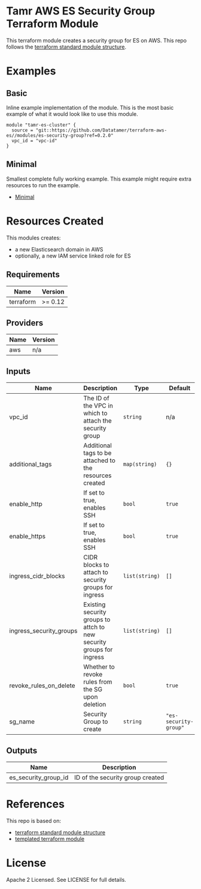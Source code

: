 # Tamr AWS ES Security Group Terraform Module
This terraform module creates a security group for ES on AWS.
This repo follows the [terraform standard module structure](https://www.terraform.io/docs/modules/index.html#standard-module-structure).

# Examples
## Basic
Inline example implementation of the module.  This is the most basic example of what it would look like to use this module.
```
module "tamr-es-cluster" {
  source = "git::https://github.com/Datatamer/terraform-aws-es//modules/es-security-group?ref=0.2.0"
  vpc_id = "vpc-id"
}
```
## Minimal
Smallest complete fully working example. This example might require extra resources to run the example.
- [Minimal](https://github.com/Datatamer/terraform-aws-es/tree/master/examples/minimal)

# Resources Created
This modules creates:
* a new Elasticsearch domain in AWS
* optionally, a new IAM service linked role for ES

<!-- BEGINNING OF PRE-COMMIT-TERRAFORM DOCS HOOK -->
## Requirements

| Name | Version |
|------|---------|
| terraform | >= 0.12 |

## Providers

| Name | Version |
|------|---------|
| aws | n/a |

## Inputs

| Name | Description | Type | Default | Required |
|------|-------------|------|---------|:--------:|
| vpc\_id | The ID of the VPC in which to attach the security group | `string` | n/a | yes |
| additional\_tags | Additional tags to be attached to the resources created | `map(string)` | `{}` | no |
| enable\_http | If set to true, enables SSH | `bool` | `true` | no |
| enable\_https | If set to true, enables SSH | `bool` | `true` | no |
| ingress\_cidr\_blocks | CIDR blocks to attach to security groups for ingress | `list(string)` | `[]` | no |
| ingress\_security\_groups | Existing security groups to attch to new security groups for ingress | `list(string)` | `[]` | no |
| revoke\_rules\_on\_delete | Whether to revoke rules from the SG upon deletion | `bool` | `true` | no |
| sg\_name | Security Group to create | `string` | `"es-security-group"` | no |

## Outputs

| Name | Description |
|------|-------------|
| es\_security\_group\_id | ID of the security group created |

<!-- END OF PRE-COMMIT-TERRAFORM DOCS HOOK -->

# References
This repo is based on:
* [terraform standard module structure](https://www.terraform.io/docs/modules/index.html#standard-module-structure)
* [templated terraform module](https://github.com/tmknom/template-terraform-module)

# License
Apache 2 Licensed. See LICENSE for full details.
